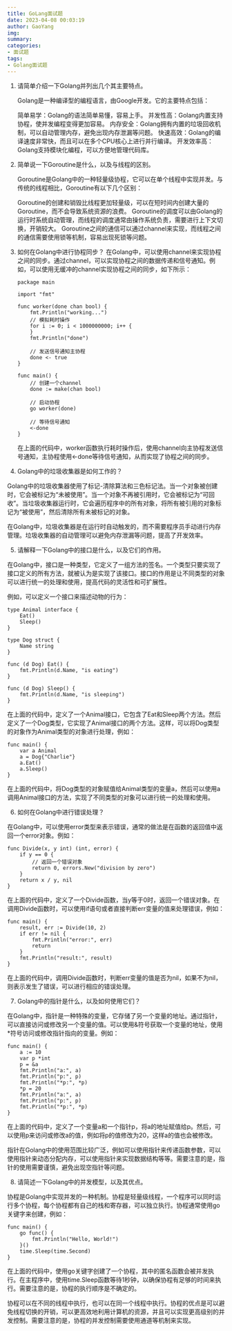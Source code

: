 ```yaml
---
title: GoLang面试题
date: 2023-04-08 00:03:19
author: GaoYang
img:
summary: 
categories:
- 面试题
tags:
- Golang面试题
---
```


1. 请简单介绍一下Golang并列出几个其主要特点。

    Golang是一种编译型的编程语言，由Google开发。它的主要特点包括：

    简单易学：Golang的语法简单易懂，容易上手。
    并发性高：Golang内置支持协程，使并发编程变得更加容易。
    内存安全：Golang拥有内置的垃圾回收机制，可以自动管理内存，避免出现内存泄漏等问题。
    快速高效：Golang的编译速度非常快，而且可以在多个CPU核心上进行并行编译。
    开发效率高：Golang支持模块化编程，可以方便地管理代码库。

2. 简单说一下Goroutine是什么，以及与线程的区别。

    Goroutine是Golang中的一种轻量级协程，它可以在单个线程中实现并发。与传统的线程相比，Goroutine有以下几个区别：

    Goroutine的创建和销毁比线程更加轻量级，可以在短时间内创建大量的Goroutine，而不会导致系统资源的浪费。
    Goroutine的调度可以由Golang的运行时系统自动管理，而线程的调度通常由操作系统负责，需要进行上下文切换，开销较大。
    Goroutine之间的通信可以通过channel来实现，而线程之间的通信需要使用锁等机制，容易出现死锁等问题。

3. 如何在Golang中进行协程同步？
    在Golang中，可以使用channel来实现协程之间的同步。通过channel，可以实现协程之间的数据传递和信号通知。例如，可以使用无缓冲的channel实现协程之间的同步，如下所示：
    ```
    package main

    import "fmt"

    func worker(done chan bool) {
        fmt.Println("working...")
        // 模拟耗时操作
        for i := 0; i < 1000000000; i++ {
        }
        fmt.Println("done")

        // 发送信号通知主协程
        done <- true
    }

    func main() {
        // 创建一个channel
        done := make(chan bool)

        // 启动协程
        go worker(done)

        // 等待信号通知
        <-done
    }
    ```
    在上面的代码中，worker函数执行耗时操作后，使用channel向主协程发送信号通知，主协程使用<-done等待信号通知，从而实现了协程之间的同步。

4. Golang中的垃圾收集器是如何工作的？

Golang中的垃圾收集器使用了标记-清除算法和三色标记法。当一个对象被创建时，它会被标记为“未被使用”。当一个对象不再被引用时，它会被标记为“可回收”。当垃圾收集器运行时，它会遍历程序中的所有对象，将所有被引用的对象标记为“被使用”，然后清除所有未被标记的对象。

在Golang中，垃圾收集器是在运行时自动触发的，而不需要程序员手动进行内存管理。垃圾收集器的自动管理可以避免内存泄漏等问题，提高了开发效率。

5. 请解释一下Golang中的接口是什么，以及它们的作用。

在Golang中，接口是一种类型，它定义了一组方法的签名。一个类型只要实现了接口定义的所有方法，就被认为是实现了该接口。接口的作用是让不同类型的对象可以进行统一的处理和使用，提高代码的灵活性和可扩展性。

例如，可以定义一个接口来描述动物的行为：
```
type Animal interface {
    Eat()
    Sleep()
}

type Dog struct {
    Name string
}

func (d Dog) Eat() {
    fmt.Println(d.Name, "is eating")
}

func (d Dog) Sleep() {
    fmt.Println(d.Name, "is sleeping")
}
```
在上面的代码中，定义了一个Animal接口，它包含了Eat和Sleep两个方法。然后定义了一个Dog类型，它实现了Animal接口的两个方法。这样，可以将Dog类型的对象作为Animal类型的对象进行处理，例如：
```
func main() {
    var a Animal
    a = Dog{"Charlie"}
    a.Eat()
    a.Sleep()
}
```
在上面的代码中，将Dog类型的对象赋值给Animal类型的变量a，然后可以使用a调用Animal接口的方法，实现了不同类型的对象可以进行统一的处理和使用。

6. 如何在Golang中进行错误处理？

在Golang中，可以使用error类型来表示错误，通常的做法是在函数的返回值中返回一个error对象。例如：
```
func Divide(x, y int) (int, error) {
    if y == 0 {
        // 返回一个错误对象
        return 0, errors.New("division by zero")
    }
    return x / y, nil
}
```
在上面的代码中，定义了一个Divide函数，当y等于0时，返回一个错误对象。在调用Divide函数时，可以使用if语句或者直接判断err变量的值来处理错误，例如：
```
func main() {
    result, err := Divide(10, 2)
    if err != nil {
        fmt.Println("error:", err)
        return
    }
    fmt.Println("result:", result)
}
```
在上面的代码中，调用Divide函数时，判断err变量的值是否为nil，如果不为nil，则表示发生了错误，可以进行相应的错误处理。

7. Golang中的指针是什么，以及如何使用它们？

在Golang中，指针是一种特殊的变量，它存储了另一个变量的地址。通过指针，可以直接访问或修改另一个变量的值。可以使用&符号获取一个变量的地址，使用*符号访问或修改指针指向的变量。例如：
```
func main() {
    a := 10
    var p *int
    p = &a
    fmt.Println("a:", a)
    fmt.Println("p:", p)
    fmt.Println("*p:", *p)
    *p = 20
    fmt.Println("a:", a)
    fmt.Println("p:", p)
    fmt.Println("*p:", *p)
}
```
在上面的代码中，定义了一个变量a和一个指针p，将a的地址赋值给p。然后，可以使用p来访问或修改a的值，例如将p的值修改为20，这样a的值也会被修改。

指针在Golang中的使用范围比较广泛，例如可以使用指针来传递函数参数，可以使用指针来动态分配内存，可以使用指针来实现数据结构等等。需要注意的是，指针的使用需要谨慎，避免出现空指针等问题。

8. 请简述一下Golang中的并发模型，以及其优点。

协程是Golang中实现并发的一种机制。协程是轻量级线程，一个程序可以同时运行多个协程，每个协程都有自己的栈和寄存器，可以独立执行。协程通常使用go关键字来创建，例如：
```
func main() {
    go func() {
        fmt.Println("Hello, World!")
    }()
    time.Sleep(time.Second)
}
```
在上面的代码中，使用go关键字创建了一个协程，其中的匿名函数会被并发执行。在主程序中，使用time.Sleep函数等待1秒钟，以确保协程有足够的时间来执行。需要注意的是，协程的执行顺序是不确定的。

协程可以在不同的线程中执行，也可以在同一个线程中执行。协程的优点是可以避免线程切换的开销，可以更高效地利用计算机的资源，并且可以实现更高级别的并发控制。需要注意的是，协程的并发控制需要使用通道等机制来实现。

















